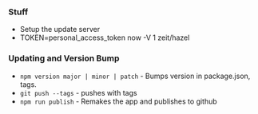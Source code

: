 ### Stuff

* Setup the update server
* TOKEN=personal_access_token now -V 1 zeit/hazel

### Updating and Version Bump

* `npm version major | minor | patch` - Bumps version in package.json, tags.
* `git push --tags` - pushes with tags
* `npm run publish` - Remakes the app and publishes to github